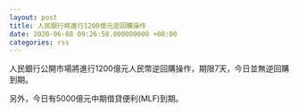 ```yaml
---
layout: post
title: 人民銀行將進行1200億元逆回購操作
date: 2020-06-08 09:26:50.000000000 +08:00
categories: rss
---
```


人民銀行公開市場將進行1200億元人民幣逆回購操作，期限7天，今日並無逆回購到期。

另外，今日有5000億元中期借貸便利(MLF)到期。
